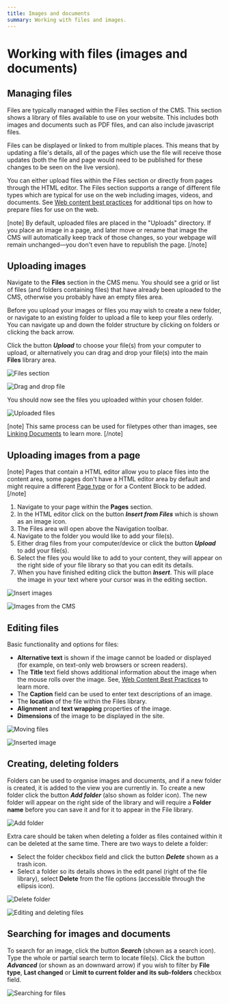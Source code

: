 ```yaml
---
title: Images and documents
summary: Working with files and images.
---
```


# Working with files (images and documents)

## Managing files

Files are typically managed within the Files section of the CMS. This section shows a library of files available to use on your website. This includes both images and documents such as PDF files, and can also include javascript files.

Files can be displayed or linked to from multiple places. This means that by updating a file's details, all of the pages which use the file will receive those updates (both the file and page would need to be published for these changes to be seen on the live version).

You can either upload files within the Files section or directly from pages through the HTML editor. The Files section supports a range of different file types which are typical for use on the web including images, videos, and documents. See [Web content best practices](/creating_pages_and_content/web_content_best_practices/) for additional tips on how to prepare files for use on the web.

[note]
By default, uploaded files are placed in the "Uploads" directory.
If you place an image in a page, and later move or rename that image the CMS will automatically keep track of those changes, so your webpage will remain unchanged—you don't even have to republish the page.
[/note]

## Uploading images

Navigate to the **Files** section in the CMS menu. You should see a grid or list of files (and folders containing files) that have already been uploaded to the CMS, otherwise you probably have an empty files area.

Before you upload your images or files you may wish to create a new folder, or navigate to an existing folder to upload a file to keep your files orderly. You can navigate up and down the folder structure by clicking on folders or clicking the back arrow.

Click the button ***Upload*** to choose your file(s) from your computer to upload, or alternatively you can drag and drop your file(s) into the main **Files** library area.

![Files section](../../_images/files-section.png)

![Drag and drop file](../../_images/files-drag-drop.png)

You should now see the files you uploaded within your chosen folder.

![Uploaded files](../../_images/files-uploaded.png)

[note]
This same process can be used for filetypes other than images, see [Linking Documents](linking_documents/) to learn more.
[/note]

## Uploading images from a page

[note]
Pages that contain a HTML editor allow you to place files into the content area, some pages don't have a HTML editor area by default and might require a different [Page type](/creating_pages_and_content/pages/creating_new_pages/) or for a Content Block to be added.
[/note]

1. Navigate to your page within the **Pages** section.
2. In the HTML editor click on the button ***Insert from Files*** which is shown as an image icon.  
3. The Files area will open above the Navigation toolbar.
4. Navigate to the folder you would like to add your file(s).
5. Either drag files from your computer/device or click the button ***Upload*** to add your file(s).
6. Select the files you would like to add to your content, they will appear on the right side of your file library so that you can edit its details.
7. When you have finished editing click the button ***Insert***. This will place the image in your text where your cursor was in the editing section.

![Insert images](../../_images/insert-Images.png)

![Images from the CMS](../../_images/images-from-cms.png)

## Editing files

Basic functionality and options for files:
* **Alternative text** is shown if the image cannot be loaded or displayed (for example, on text-only web browsers or screen readers).
* The **Title** text field shows additional information about the image when the mouse rolls over the image. See, [Web Content Best Practices](/creating_pages_and_content/web_content_best_practices/) to learn more.
* The **Caption** field can be used to enter text descriptions of an image.
* The **location** of the file within the Files library.
* **Alignment** and **text wrapping** properties of the image.
* **Dimensions** of the image to be displayed in the site.

![Moving files](../../_images/move-file.png)

![Inserted image](../../_images/inserted-image.png)

## Creating, deleting folders

Folders can be used to organise images and documents, and if a new folder is created, it is added to the view you are currently in. To create a new folder click the button ***Add folder*** (also shown as folder icon). The new folder will appear on the right side of the library and will require a **Folder name** before you can save it and for it to appear in the File library.

![Add folder](../../_images/add-folder.png)

Extra care should be taken when deleting a folder as files contained within it can be deleted at the same time. There are two ways to delete a folder:

* Select the folder checkbox field and click the button ***Delete*** shown as a trash icon.
* Select a folder so its details shows in the edit panel (right of the file library), select **Delete** from the file options (accessible through the ellipsis icon).

![Delete folder](../../_images/delete-folder.png)

![Editing and deleting files](../../_images/edit-delete-files.png)

## Searching for images and documents

To search for an image, click the button ***Search*** (shown as a search icon). Type the whole or partial search term to locate file(s). Click the button ***Advanced*** (or shown as an downward arrow) if you wish to filter by **File type**, **Last changed** or **Limit to current folder and its sub-folders** checkbox field.

![Searching for files](../../_images/search-files.png)
